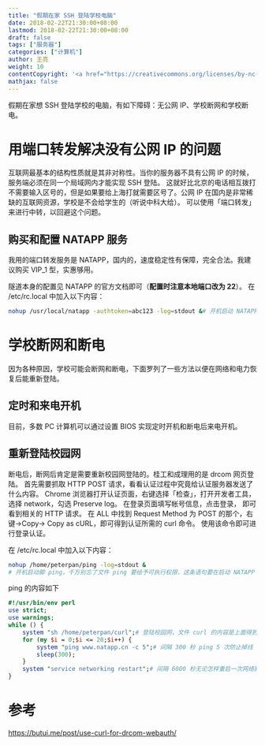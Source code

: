 ```yaml
---
title: "假期在家 SSH 登陆学校电脑"
date: 2018-02-22T21:30:00+08:00
lastmod: 2018-02-22T21:30:00+08:00
draft: false
tags: ["服务器"]
categories: ["计算机"]
author: 王亮
weight: 10
contentCopyright: '<a href="https://creativecommons.org/licenses/by-nc-sa/4.0/deed.zh" rel="noopener" target="_blank">CC 4.0</a>'
mathjax: false
---
```


假期在家想 SSH 登陆学校的电脑，有如下障碍：无公网 IP、学校断网和学校断电。

# 用端口转发解决没有公网 IP 的问题

互联网最基本的结构性质就是其非对称性。当你的服务器不具有公网 IP 的时候，服务端必须在同一个局域网内才能实现 SSH 登陆。
这就好比北京的电话相互拨打不需要输入区号的，但是如果要给上海打就需要区号了。公网 IP 在国内是非常稀缺的互联网资源，学校是不会给学生的（听说中科大给）。
可以使用「端口转发」来进行中转，以回避这个问题。

## 购买和配置 NATAPP 服务

我用的端口转发服务是 NATAPP，国内的，速度稳定性有保障，完全合法。我建议购买 VIP_1 型，实惠够用。

隧道本身的配置见 NATAPP 的官方文档即可（**配置时注意本地端口改为 22**）。
在 /etc/rc.local 中加入以下内容：

```bash
nohup /usr/local/natapp -authtoken=abc123 -log=stdout &# 开机启动 NATAPP
```

# 学校断网和断电

因为各种原因，学校可能会断网和断电，下面罗列了一些方法以便在网络和电力恢复后能重新登陆。

## 定时和来电开机

目前，多数 PC 计算机可以通过设置 BIOS 实现定时开机和断电后来电开机。

## 重新登陆校园网

断电后，断网后肯定是需要重新校园网登陆的。桂工和成理用的是 drcom 网页登陆。
首先需要抓取 HTTP POST 请求，看看认证过程中究竟给认证服务器发送了什么内容。
Chrome 浏览器打开认证页面，右键选择「检查」，打开开发者工具， 选择 network，勾选 Preserve log。
在登录页面填写帐号信息，点击登录， 即可看到相关的 HTTP 请求。
在 ALL 中找到 Request Method 为 POST 的那个，右键->Copy-> Copy as cURL，即可得到认证所需的 curl 命令。
使用该命令即可进行登录认证。

在 /etc/rc.local 中加入以下内容：

```bash
nohup /home/peterpan/ping -log=stdout &
# 开机启动脚 ping，千万别忘了文件 ping 要给予可执行权限，这条语句要在启动 NATAPP 那条之前
```
ping 的内容如下

```perl
#!/usr/bin/env perl
use strict;
use warnings;
while () {
    system "sh /home/peterpan/curl";# 登陆校园网，文件 curl 的内容是上面得到的 curl 命令
    for (my $i = 0;$i <= 20;$i++) {
        system "ping www.natapp.cn -c 5";# 间隔 300 秒 ping 5 次防止掉线
        sleep(300);
    }
    system "service networking restart";# 间隔 6000 秒无论怎样重启一次网络服务
}
```

# 参考

https://butui.me/post/use-curl-for-drcom-webauth/
